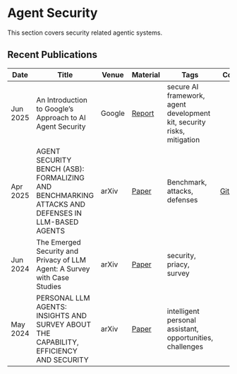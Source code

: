 # Agent Security
This section covers security related agentic systems.

## Recent Publications
| Date | Title | Venue | Material | Tags | Code | Summary |
|---|---|---|---|---|---|---|
| Jun 2025 | An Introduction to Google’s Approach to AI Agent Security | Google | [Report](https://storage.googleapis.com/gweb-research2023-media/pubtools/1018686.pdf) | secure AI framework, agent development kit, security risks, mitigation | | |
| Apr 2025 | AGENT SECURITY BENCH (ASB): FORMALIZING AND BENCHMARKING ATTACKS AND DEFENSES IN LLM-BASED AGENTS | arXiv | [Paper](https://arxiv.org/pdf/2410.02644?) | Benchmark, attacks, defenses | [GitHub](https://github.com/agiresearch/ASB) | |
| Jun 2024 | The Emerged Security and Privacy of LLM Agent: A Survey with Case Studies | arXiv | [Paper](https://arxiv.org/pdf/2407.19354) | security, priacy, survey | | |
| May 2024 | PERSONAL LLM AGENTS: INSIGHTS AND SURVEY ABOUT THE CAPABILITY, EFFICIENCY AND SECURITY  | arXiv | [Paper](https://arxiv.org/pdf/2401.05459) | intelligent personal assistant, opportunities, challenges | | |
